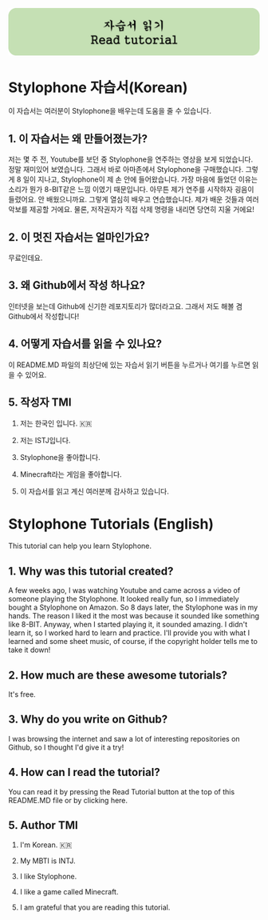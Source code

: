 [![readbutton](./tutorial-assets/read-tutorial-button.png)](https://example.com)
# Stylophone 자습서(Korean)

이 자습서는 여러분이 Stylophone을 배우는데 도움을 줄 수 있습니다.

## 1. 이 자습서는 왜 만들어졌는가?

저는 몇 주 전, Youtube를 보던 중 Stylophone을 연주하는 영상을 보게 되었습니다. 정말 재미있어 보였습니다. 그래서 바로 아마존에서 Stylophone을 구매했습니다. 그렇게 8 일이 지나고, Stylophone이 제 손 안에 들어왔습니다. 가장 마음에 들었던 이유는 소리가 뭔가 8-BIT같은 느낌 이였기 때문입니다. 아무튼 제가 연주를 시작하자 굉음이 들렸어요. 안 배웠으니까요. 그렇게 열심히 배우고 연습했습니다. 제가 배운 것들과 여러 악보를 제공할 거에요. 물론, 저작권자가 직접 삭제 명령을 내리면 당연히 지울 거에요!

## 2. 이 멋진 자습서는 얼마인가요?

무료인데요.

## 3. 왜 Github에서 작성 하나요?

인터넷을 보는데 Github에 신기한 레포지토리가 많더라고요. 그래서 저도 해볼 겸 Github에서 작성합니다!

## 4. 어떻게 자습서를 읽을 수 있나요?

이 README.MD 파일의 최상단에 있는 자습서 읽기 버튼을 누르거나 여기를 누르면 읽을 수 있어요.

## 5. 작성자 TMI

1. 저는 한국인 입니다. 🇰🇷

2. 저는 ISTJ입니다.

3. Stylophone을 좋아합니다.

4. Minecraft라는 게임을 좋아합니다.

5. 이 자습서를 읽고 계신 여러분께 감사하고 있습니다.



# Stylophone Tutorials (English)

This tutorial can help you learn Stylophone.

## 1. Why was this tutorial created?

A few weeks ago, I was watching Youtube and came across a video of someone playing the Stylophone. It looked really fun, so I immediately bought a Stylophone on Amazon. So 8 days later, the Stylophone was in my hands. The reason I liked it the most was because it sounded like something like 8-BIT. Anyway, when I started playing it, it sounded amazing. I didn't learn it, so I worked hard to learn and practice. I'll provide you with what I learned and some sheet music, of course, if the copyright holder tells me to take it down!

## 2. How much are these awesome tutorials?

It's free.

## 3. Why do you write on Github?

I was browsing the internet and saw a lot of interesting repositories on Github, so I thought I'd give it a try!

## 4. How can I read the tutorial?

You can read it by pressing the Read Tutorial button at the top of this README.MD file or by clicking here.

## 5. Author TMI

1. I'm Korean. 🇰🇷

2. My MBTI is INTJ.
3. I like Stylophone.
4. I like a game called Minecraft.
5. I am grateful that you are reading this tutorial.
